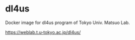 # dl4us
Docker image for dl4us program of Tokyo Univ. Matsuo Lab.

https://weblab.t.u-tokyo.ac.jp/dl4us/
